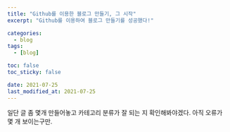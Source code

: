 ```yaml
---
title: "Github를 이용한 블로그 만들기, 그 시작"
excerpt: "Github를 이용하여 블로그 만들기를 성공했다!"

categories:
  - blog
tags:
  - [blog]

toc: false
toc_sticky: false

date: 2021-07-25
last_modified_at: 2021-07-25
---
```

일단 글 좀 몇개 만들어놓고 카테고리 분류가 잘 되는 지 확인해봐야겠다.
아직 오류가 몇 개 보이는구만.
